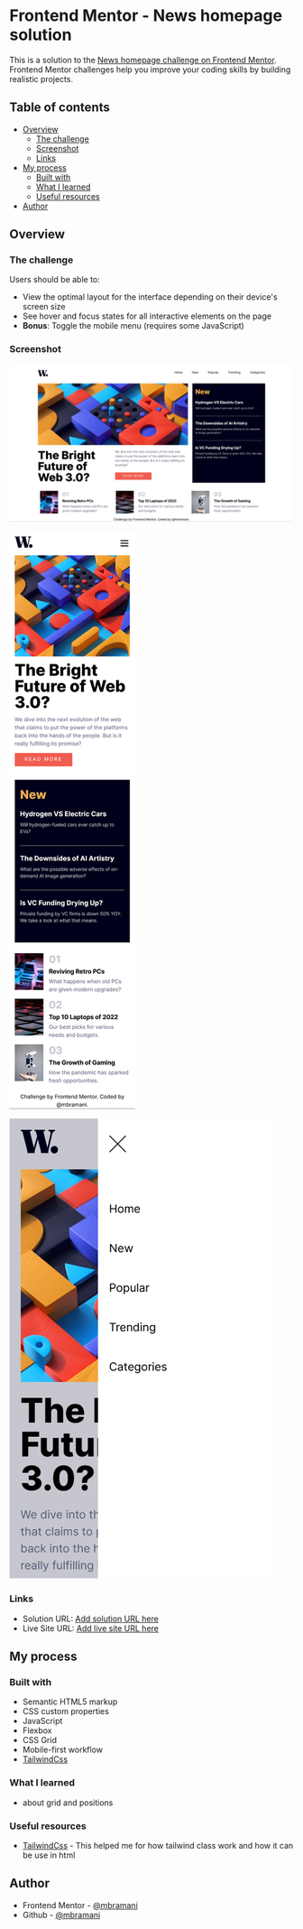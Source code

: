 # Frontend Mentor - News homepage solution

This is a solution to the [News homepage challenge on Frontend Mentor](https://www.frontendmentor.io/challenges/news-homepage-H6SWTa1MFl). Frontend Mentor challenges help you improve your coding skills by building realistic projects. 

## Table of contents

- [Overview](#overview)
  - [The challenge](#the-challenge)
  - [Screenshot](#screenshot)
  - [Links](#links)
- [My process](#my-process)
  - [Built with](#built-with)
  - [What I learned](#what-i-learned)
  - [Useful resources](#useful-resources)
- [Author](#author)


## Overview

### The challenge

Users should be able to:

- View the optimal layout for the interface depending on their device's screen size
- See hover and focus states for all interactive elements on the page
- **Bonus**: Toggle the mobile menu (requires some JavaScript)

### Screenshot

![desktop](./screenshots/desktop.png)

![mobile](./screenshots/mobile.png)

![mobile-menu](./screenshots/mobile-menu.png)



### Links

- Solution URL: [Add solution URL here](https://your-solution-url.com)
- Live Site URL: [Add live site URL here](https://your-live-site-url.com)

## My process

### Built with

- Semantic HTML5 markup
- CSS custom properties
- JavaScript
- Flexbox
- CSS Grid
- Mobile-first workflow
- [TailwindCss](https://tailwindcss.com/)



### What I learned

- about grid and positions

### Useful resources

- [TailwindCss](https://tailwindcss.com/) - This helped me for how tailwind class work and how it can be use in html


## Author

- Frontend Mentor - [@mbramani](https://www.frontendmentor.io/profile/mbramani)
- Github - [@mbramani](https://github.com/mbramani)